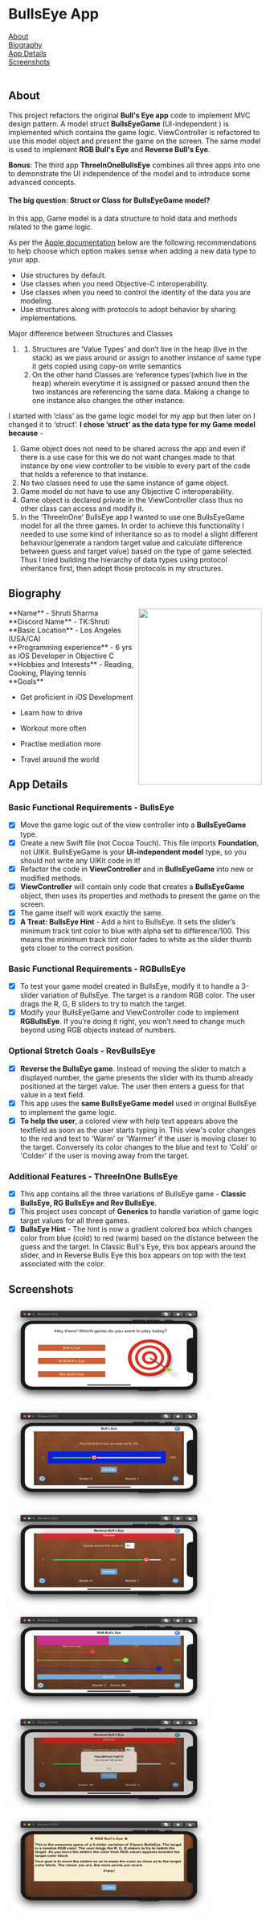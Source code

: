 # BullsEye App
[About](#about)<br/>
[Biography](#bio)<br/>
[App Details](#app)<br/>
[Screenshots](#screenshots)<br/>
</br>

## About
<a name = "about" /> This project refactors the original **Bull's Eye app** code to implement MVC design pattern. A model struct **BullsEyeGame** (UI-independent ) is implemented which contains the game logic.  ViewController is refactored to use this model object and present the game on the screen. The same model is used to implement **RGB Bull's Eye** and **Reverse Bull's Eye**.

__Bonus__: The third app **ThreeInOneBullsEye** combines all three apps into one to demonstrate the UI independence of the model and to introduce some advanced concepts. 

#### The big question: Struct or Class for BullsEyeGame model?

In this app, Game model is a data structure to hold data and methods related to the game logic. 

As per the [Apple documentation](https://developer.apple.com/documentation/swift/choosing_between_structures_and_classes) below are the following recommendations to help choose which option makes sense when adding a new data type to your app.

- Use structures by default.
- Use classes when you need Objective-C interoperability.
- Use classes when you need to control the identity of the data you are modeling.
- Use structures along with protocols to adopt behavior by sharing implementations.

Major difference between Structures and Classes

1. 1. Structures are ‘Value Types’ and don’t live in the heap (live in the stack) as we pass around or assign to another instance of same type it gets copied using copy-on write semantics
   2. On the other hand Classes are ‘reference types’(which live in the heap) wherein everytime it is assigned or passed around then the two instances are referencing the same data. Making a change to one instance also changes the other instance.

I started with ‘class’ as the game logic model for my app but then later on I changed it to ‘struct’. **I chose ’struct’ as the data type for my Game model because** -

1. Game object does not need to be shared across the app and even if there is a use case for this we do not want changes made to that instance by one view controller to be visible to every part of the code that holds a reference to that instance.
2. No two classes need to use the same instance of game object.
3. Game model do not have to use any Objective C interoperability.
4. Game object is declared private in the ViewController class thus no other class can access and modify it.
5. In the ‘ThreeInOne’ BullsEye app I wanted to use one BullsEyeGame model for all the three games. In order to achieve this functionality I needed to use some kind of inheritance so as to model a slight different behaviour(generate a random target value and calculate difference between guess and target value) based on the type of game selected. Thus I tried building the hierarchy of data types using protocol inheritance first, then adopt those protocols in my structures.



## Biography 
<a name = "bio" /> 
<img align = "right" src="../Bio-Image.png" width="245" height="350"> **Name** - Shruti Sharma <br/>
**Discord Name** - TK:Shruti <br/>
**Basic Location** - Los Angeles (USA/CA) <br/>
**Programming experience** - 6 yrs as iOS Developer in Objective C <br/>
**Hobbies and Interests** - Reading, Cooking, Playing tennis <br/>
**Goals**

- Get proficient in iOS Development 

- Learn how to drive 

- Workout more often 

- Practise mediation more 

- Travel around the world

  

## App Details
<a name = "app" /> 

### Basic Functional Requirements - BullsEye

- [x] Move the game logic out of the view controller into a **BullsEyeGame** type. 
- [x] Create a new Swift file (not Cocoa Touch). This file imports **Foundation**, not UIKit. BullsEyeGame is your **UI-independent model** type, so you should not write any UIKit code in it!
- [x] Refactor the code in **ViewController** and in **BullsEyeGame** into new or modified methods. 
- [x] **ViewController** will contain only code that creates a **BullsEyeGame** object, then uses its properties and methods to present the game on the screen. 
- [x] The game itself will work exactly the same.
- [x] **A Treat: BullsEye Hint** - Add a hint to BullsEye. It sets the slider’s minimum track tint color to blue with alpha set to difference/100. This means the minimum track tint color fades to white as the slider thumb gets closer to the correct position. 

### Basic Functional Requirements - RGBullsEye

- [x] To test your game model created in BullsEye, modify it to handle a 3-slider variation of BullsEye. The target is a random RGB color. The user drags the R, G, B sliders to try to match the target.
- [x] Modify your BullsEyeGame and ViewController code to implement **RGBullsEye**. If you’re doing it right, you won’t need to change much beyond using RGB objects instead of numbers.

### Optional Stretch Goals - RevBullsEye 

- [x]  **Reverse the BullsEye game**. Instead of moving the slider to match a displayed number, the game presents the slider with its thumb already positioned at the target value. The user then enters a guess for that value in a text field.
- [x] This app uses the **same BullsEyeGame model** used in original BullsEye to implement the game logic.
- [x] **To help the user**, a colored view with help text appears above the textfield as soon as the user starts typing in. This view's color changes to the red and text to 'Warm' or 'Warmer' if the user is moving closer to the target. Conversely its color changes to the blue and text to 'Cold' or 'Colder' if the user is moving away from the target.

### Additional Features - ThreeInOne BullsEye 
- [x] This app contains all the three variations of BullsEye game - **Classic BullsEye, RG BullsEye and Rev BullsEye**. 
- [x] This project uses concept of **Generics** to handle variation of game logic target values for all three games.
- [x] **BullsEye Hint** - The hint is now a gradient colored box which changes color from blue (cold) to red (warm) based on the distance between the guess and the target. In Classic Bull's Eye, this box appears around the slider, and in Reverse Bulls Eye this box appears on top with the text associated with the color.

## Screenshots
<a name = "screenshots" />

<img src="Screenshots/Menu-Screen.png" width="400" height="200">  <img src="Screenshots/Classic-BullsEye.png" width="400" height="200"> <img src="Screenshots/Rev-BullsEye.png" width="400" height="200"> <img src="Screenshots/RGB-BullsEye.png" width="400" height="200"> <img src="Screenshots/Alert.png" width="400" height="200"> <img src="Screenshots/Info-Screen.png" width="400" height="200">

